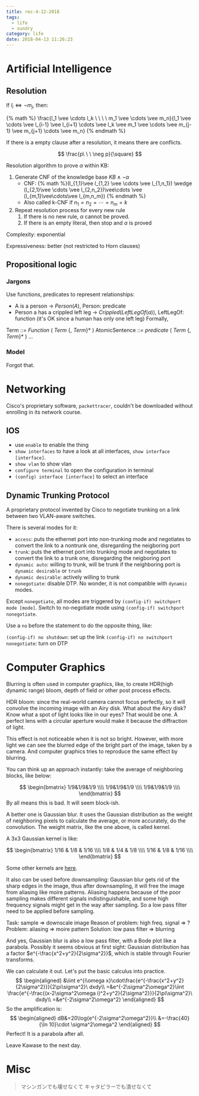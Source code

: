 ```yaml
---
title: rec-4-12-2018
tags:
  - life
  - sundry
category: life
date: 2018-04-13 11:26:23
---
```


<!-- excerpt -->

# Artificial Intelligence

## Resolution

If $l_i \Leftrightarrow \neg m_j$, then:

{% math %}
\frac{l_1 \vee \cdots l_k \ \ \ \ m_1 \vee \cdots \vee m_n}{l_1 \vee \cdots \vee l_{i-1} \vee l_{i+1} \cdots \vee l_k \vee m_1 \vee \cdots \vee m_{j-1} \vee m_{j+1} \cdots \vee m_n}
{% endmath %}

If there is a empty clause after a resolution, it means there are conflicts.

$$
\frac{p\ \ \ \neg p}{\square}
$$

Resolution algorithm to prove $\alpha$ within KB:

1. Generate CNF of the knowledge base $KB\wedge\neg\alpha$
   * CNF: {% math %}(l_{1,1}\vee l_{1,2} \vee \cdots \vee l_{1,n_1}) \wedge (l_{2,1}\vee \cdots \vee l_{2,n_2})\vee\cdots \vee (l_{m,1}\vee\cdots\vee l_{m,n_m}) {% endmath %}
   * Also called k-CNF if $n_1 = n_2 = \cdots = n_m = k$
2. Repeat resolution process for every new rule
   1. If there is no new rule, $\alpha$ cannot be proved.
   2. If there is an empty literal, then stop and $\alpha$ is proved

Complexity: exponential

Expressiveness: better (not restricted to Horn clauses)

## Propositional logic

### Jargons
Use functions, predicates to represent relationships:
* A is a person -> $Person(A)$, Person: predicate
* Person a has a crippled left leg -> $Crippled(LeftLegOf(a))$, LeftLegOf: function (it's OK since a human has only one left leg)
Formally,

Term ::= *Function* ( *Term* {, *Term*}\* )
AtomicSentence ::= *predicate* ( *Term* {, *Term*}\* )
...

### Model 

Forgot that.

# Networking

Cisco's proprietary software, `packettracer`, couldn't be downloaded without enrolling in its network course.

## IOS

* use `enable` to enable the thing
* `show interfaces` to have a look at all interfaces, `show interface [interface]`.
* `show vlan` to show vlan
* `configure terminal` to open the configuration in terminal
* `(config) interface [interface]` to select an interface

## Dynamic Trunking Protocol

A proprietary protocol invented by Cisco to negotiate trunking on a link between two VLAN-aware switches.

There is several modes for it:

* `access`: puts the ethernet port into non-trunking mode and negotiates to convert the link to a nontrunk one, disregarding the neigboring port
* `trunk`: puts the ethernet port into trunking mode and negotiates to convert the link to a trunk one, disregarding the neigboring port
* `dynamic auto`: willing to trunk, will be trunk if the neighboring port is `dynamic desirable` or `trunk`
* `dynamic desirable`: actively willing to trunk
* `nonegotiate`: disable DTP. No wonder, it is not compatible with `dynamic` modes.

Except `nonegotiate`, all modes are triggered by `(config-if) switchport mode [mode]`. Switch to no-negotiate mode using `(config-if) switchport nonegotiate`.

Use a `no` before the statement to do the opposite thing, like:

`(config-if) no shutdown`: set up the link
`(config-if) no switchport nonegotiate`: turn on DTP

# Computer Graphics

Blurring is often used in computer graphics, like, to create HDR(high dynamic range) bloom, depth of field or other post process effects.

HDR bloom: since the real-world camera cannot focus perfectly, so it will convolve the incoming image with an Airy disk. What about the Airy disk? Know what a spot of light looks like in our eyes? That would be one. A perfect lens with a circular aperture would make it because the diffraction of light.

This effect is not noticeable when it is not so bright. However, with more light we can see the blurred edge of the bright part of the image, taken by a camera. And computer graphics tries to reproduce the same effect by blurring.

You can think up an approach instantly: take the average of neighboring blocks, like below:

$$
\begin{bmatrix}
1/9&1/9&1/9 \\\\
1/9&1/9&1/9 \\\\
1/9&1/9&1/9 \\\\
\end{bmatrix}
$$
By all means this is bad. It will seem block-ish.

A better one is Gaussian blur. It uses the Gaussian distribution as the weight of neighboring pixels to calculate the average, or more accurately, do the convolution. The weight matrix, like the one above, is called kernel.

A 3x3 Gaussian kernel is like:

$$
\begin{bmatrix}
1/16 & 1/8 & 1/16 \\\\
1/8 & 1/4 & 1/8 \\\\
1/16 & 1/8 & 1/16 \\\\
\end{bmatrix}
$$


Some other kernels are [here](https://en.wikipedia.org/wiki/Kernel_(image_processing)).

It also can be used before downsampling: Gaussian blur gets rid of the sharp edges in the image, thus after downsampling, it will free the image from aliasing like moire patterns. Aliasing happens because of the poor sampling makes different signals indistinguishable, and some high frequency signals might get in the way after sampling. So a low pass filter need to be applied before sampling.

Task: sample => downscale image
Reason of problem: high freq. signal => ?
Problem: aliasing => moire pattern
Solution: low pass filter => blurring

And yes, Gaussian blur is also a low pass filter, with a Bode plot like a parabola. Possibly it seems obvious at first sight: Gaussian distribution has a factor $e^{-\frac{x^2+y^2}{2\sigma^2}}$, which is stable through Fourier transforms.

We can calculate it out. Let's put the basic calculus into practice.
$$
\begin{aligned}
&\iint e^{i\omega x}\cdot\frac{e^{-\frac{x^2+y^2}{2\sigma^2}}}{2\pi\sigma^2}\ dxdy\\
=&e^{-2\sigma^2\omega^2}\iint \frac{e^{-\frac{(x-2\sigma^2\omega i)^2+y^2}{2\sigma^2}}}{2\pi\sigma^2}\ dxdy\\
=&e^{-2\sigma^2\omega^2}
\end{aligned}
$$
So the amplification is:
$$
\begin{aligned}
dB&=20\log{e^{-2\sigma^2\omega^2}}\\
&=-\frac{40}{\ln 10}\cdot \sigma^2\omega^2
\end{aligned}
$$
Perfect! It is a parabola after all.

Leave Kawase to the next day.

# Misc

> マシンガンでも壊せなくて
> キャタピラーでも潰せなくて